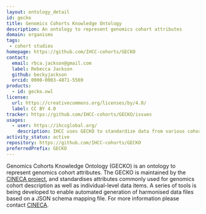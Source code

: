 ```yaml
---
layout: ontology_detail
id: gecko
title: Genomics Cohorts Knowledge Ontology
description: An ontology to represent genomics cohort attributes
domain: organisms
tags:
 - cohort studies
homepage: https://github.com/IHCC-cohorts/GECKO
contact:
  email: rbca.jackson@gmail.com
  label: Rebecca Jackson
  github: beckyjackson
  orcid: 0000-0003-4871-5569
products:
  - id: gecko.owl
license:
  url: https://creativecommons.org/licenses/by/4.0/
  label: CC BY 4.0
tracker: https://github.com/IHCC-cohorts/GECKO/issues
usages:
  - user: https://ihccglobal.org/
    description: IHCC uses GECKO to standardize data from various cohorts for the IHCC cohort browser
activity_status: active
repository: https://github.com/IHCC-cohorts/GECKO
preferredPrefix: GECKO
---
```


Genomics Cohorts Knowledge Ontology (GECKO) is an ontology to represent genomics cohort attributes. The GECKO is maintained by the [CINECA project]( https://www.cineca-project.eu), and standardises attributes commonly used for genomics cohort description as well as individual-level data items. A series of tools is being developed to enable automated generation of harmonised data files based on a JSON schema mapping file. For more information please contact [CINECA](mailto:info@cineca-project.eu).
